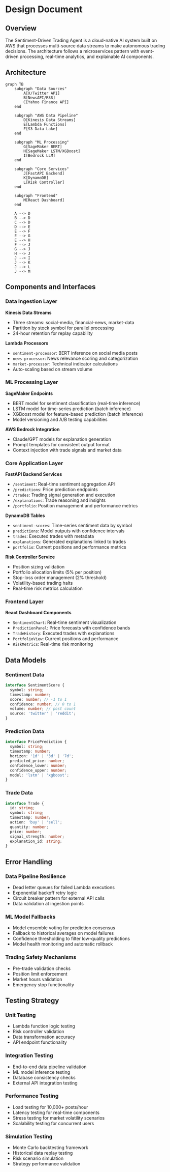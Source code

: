 # Design Document

## Overview

The Sentiment-Driven Trading Agent is a cloud-native AI system built on AWS that processes multi-source data streams to make autonomous trading decisions. The architecture follows a microservices pattern with event-driven processing, real-time analytics, and explainable AI components.

## Architecture

```mermaid
graph TB
    subgraph "Data Sources"
        A[X/Twitter API]
        B[NewsAPI/RSS]
        C[Yahoo Finance API]
    end
    
    subgraph "AWS Data Pipeline"
        D[Kinesis Data Streams]
        E[Lambda Functions]
        F[S3 Data Lake]
    end
    
    subgraph "ML Processing"
        G[SageMaker BERT]
        H[SageMaker LSTM/XGBoost]
        I[Bedrock LLM]
    end
    
    subgraph "Core Services"
        J[FastAPI Backend]
        K[DynamoDB]
        L[Risk Controller]
    end
    
    subgraph "Frontend"
        M[React Dashboard]
    end
    
    A --> D
    B --> D
    C --> D
    D --> E
    E --> F
    E --> G
    E --> H
    F --> J
    G --> J
    H --> J
    J --> I
    J --> K
    J --> L
    J --> M
```

## Components and Interfaces

### Data Ingestion Layer

**Kinesis Data Streams**
- Three streams: social-media, financial-news, market-data
- Partition by stock symbol for parallel processing
- 24-hour retention for replay capability

**Lambda Processors**
- `sentiment-processor`: BERT inference on social media posts
- `news-processor`: News relevance scoring and categorization
- `market-processor`: Technical indicator calculations
- Auto-scaling based on stream volume

### ML Processing Layer

**SageMaker Endpoints**
- BERT model for sentiment classification (real-time inference)
- LSTM model for time-series prediction (batch inference)
- XGBoost model for feature-based prediction (batch inference)
- Model versioning and A/B testing capabilities

**AWS Bedrock Integration**
- Claude/GPT models for explanation generation
- Prompt templates for consistent output format
- Context injection with trade signals and market data

### Core Application Layer

**FastAPI Backend Services**
- `/sentiment`: Real-time sentiment aggregation API
- `/predictions`: Price prediction endpoints
- `/trades`: Trading signal generation and execution
- `/explanations`: Trade reasoning and insights
- `/portfolio`: Position management and performance metrics

**DynamoDB Tables**
- `sentiment-scores`: Time-series sentiment data by symbol
- `predictions`: Model outputs with confidence intervals
- `trades`: Executed trades with metadata
- `explanations`: Generated explanations linked to trades
- `portfolio`: Current positions and performance metrics

**Risk Controller Service**
- Position sizing validation
- Portfolio allocation limits (5% per position)
- Stop-loss order management (2% threshold)
- Volatility-based trading halts
- Real-time risk metrics calculation

### Frontend Layer

**React Dashboard Components**
- `SentimentChart`: Real-time sentiment visualization
- `PredictionPanel`: Price forecasts with confidence bands
- `TradeHistory`: Executed trades with explanations
- `PortfolioView`: Current positions and performance
- `RiskMetrics`: Real-time risk monitoring

## Data Models

### Sentiment Data
```typescript
interface SentimentScore {
  symbol: string;
  timestamp: number;
  score: number; // -1 to 1
  confidence: number; // 0 to 1
  volume: number; // post count
  source: 'twitter' | 'reddit';
}
```

### Prediction Data
```typescript
interface PricePrediction {
  symbol: string;
  timestamp: number;
  horizon: '1d' | '3d' | '7d';
  predicted_price: number;
  confidence_lower: number;
  confidence_upper: number;
  model: 'lstm' | 'xgboost';
}
```

### Trade Data
```typescript
interface Trade {
  id: string;
  symbol: string;
  timestamp: number;
  action: 'buy' | 'sell';
  quantity: number;
  price: number;
  signal_strength: number;
  explanation_id: string;
}
```

## Error Handling

### Data Pipeline Resilience
- Dead letter queues for failed Lambda executions
- Exponential backoff retry logic
- Circuit breaker pattern for external API calls
- Data validation at ingestion points

### ML Model Fallbacks
- Model ensemble voting for prediction consensus
- Fallback to historical averages on model failures
- Confidence thresholding to filter low-quality predictions
- Model health monitoring and automatic rollback

### Trading Safety Mechanisms
- Pre-trade validation checks
- Position limit enforcement
- Market hours validation
- Emergency stop functionality

## Testing Strategy

### Unit Testing
- Lambda function logic testing
- Risk controller validation
- Data transformation accuracy
- API endpoint functionality

### Integration Testing
- End-to-end data pipeline validation
- ML model inference testing
- Database consistency checks
- External API integration testing

### Performance Testing
- Load testing for 10,000+ posts/hour
- Latency testing for real-time components
- Stress testing for market volatility scenarios
- Scalability testing for concurrent users

### Simulation Testing
- Monte Carlo backtesting framework
- Historical data replay testing
- Risk scenario simulation
- Strategy performance validation